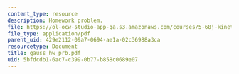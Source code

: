 ```yaml
---
content_type: resource
description: Homework problem.
file: https://ol-ocw-studio-app-qa.s3.amazonaws.com/courses/5-68j-kinetics-of-chemical-reactions-spring-2003/5bfdcdb16ac7c3990b77b858c0689e07_gauss_hw_prb.pdf
file_type: application/pdf
parent_uid: 429e2112-09a7-0694-ae1a-02c36988a3ca
resourcetype: Document
title: gauss_hw_prb.pdf
uid: 5bfdcdb1-6ac7-c399-0b77-b858c0689e07
---
```

